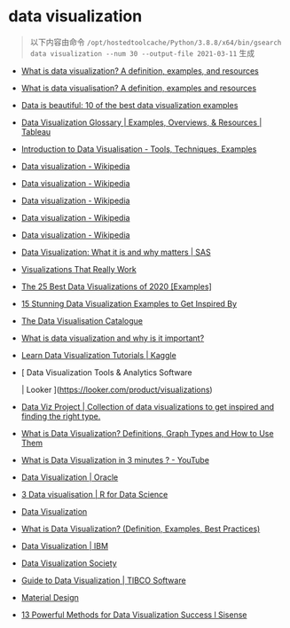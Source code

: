 
data visualization
==================


> 以下内容由命令 `/opt/hostedtoolcache/Python/3.8.8/x64/bin/gsearch data visualization --num 30 --output-file 2021-03-11` 生成

- [What is data visualization? A definition, examples, and resources](https://www.tableau.com/learn/articles/data-visualization)
- [What is data visualisation? A definition, examples and resources](https://www.tableau.com/en-gb/learn/articles/data-visualization)
- [Data is beautiful: 10 of the best data visualization examples](https://www.tableau.com/learn/articles/best-beautiful-data-visualization-examples)
- [Data Visualization Glossary | Examples, Overviews, & Resources | Tableau](https://www.tableau.com/learn/articles/data-visualization/glossary)
- [Introduction to Data Visualisation - Tools, Techniques, Examples](https://www.mygreatlearning.com/blog/introduction-to-data-visualisation-why-is-it-important/)
- [Data visualization - Wikipedia](https://en.wikipedia.org/wiki/Data_visualization)
- [Data visualization - Wikipedia](https://en.wikipedia.org/wiki/Data_visualization#Underpinnings)
- [Data visualization - Wikipedia](https://en.wikipedia.org/wiki/Data_visualization#History)
- [Data visualization - Wikipedia](https://en.wikipedia.org/wiki/Data_visualization#Techniques)
- [Data visualization - Wikipedia](https://en.wikipedia.org/wiki/Data_visualization#Data_presentation_architecture)
- [Data Visualization: What it is and why matters | SAS](https://www.sas.com/en_us/insights/big-data/data-visualization.html)
- [Visualizations That Really Work](https://hbr.org/2016/06/visualizations-that-really-work)
- [The 25 Best Data Visualizations of 2020 [Examples]](https://visme.co/blog/best-data-visualizations/)
- [15 Stunning Data Visualization Examples to Get Inspired By](https://visme.co/blog/examples-data-visualizations/)
- [The Data Visualisation Catalogue](https://datavizcatalogue.com/)
- [What is data visualization and why is it important?](https://searchbusinessanalytics.techtarget.com/definition/data-visualization)
- [Learn Data Visualization Tutorials | Kaggle](https://www.kaggle.com/learn/data-visualization)
- [
        Data Visualization Tools & Analytics Software
        
        
     | Looker
    ](https://looker.com/product/visualizations)
- [Data Viz Project | Collection of data visualizations to get inspired and finding the right type.](https://datavizproject.com/)
- [What is Data Visualization? Definitions, Graph Types and How to Use Them](https://www.klipfolio.com/resources/articles/what-is-data-visualization)
- [What is Data Visualization in 3 minutes ? - YouTube](https://www.youtube.com/watch?v=VyhLRJVoIrI)
- [Data Visualization | Oracle](https://www.oracle.com/business-analytics/data-visualization.html)
- [3 Data visualisation | R for Data Science](https://r4ds.had.co.nz/data-visualisation.html)
- [Data Visualization](https://socviz.co/)
- [What is Data Visualization? (Definition, Examples, Best Practices)](https://venngage.com/blog/data-visualization/)
- [Data Visualization  | IBM](https://www.ibm.com/analytics/data-visualization)
- [Data Visualization Society](https://www.datavisualizationsociety.com/)
- [Guide to Data Visualization | TIBCO Software](https://www.tibco.com/reference-center/guide-to-data-visualization)
- [
   Material Design
  ](https://material.io/design/communication/data-visualization.html)
- [13 Powerful Methods for Data Visualization Success l Sisense](https://www.sisense.com/blog/10-useful-ways-visualize-data-examples/)
